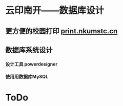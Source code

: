 云印南开——数据库设计
=================
更方便的校园打印 [print.nkumstc.cn](http://print.nkumstc.cn)
----------------------------
数据库系统设计
-----------------
#### 设计工具 powerdesigner 
####  使用用数据库MySQL

# ToDo

			
